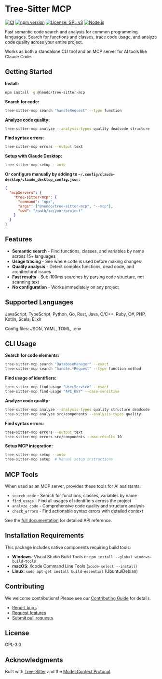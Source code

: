 # Tree-Sitter MCP

[![CI](https://github.com/nendotools/tree-sitter-mcp/actions/workflows/ci.yml/badge.svg)](https://github.com/nendotools/tree-sitter-mcp/actions/workflows/ci.yml)
[![npm version](https://badge.fury.io/js/%40nendo%2Ftree-sitter-mcp.svg)](https://www.npmjs.com/package/@nendo/tree-sitter-mcp)
[![License: GPL v3](https://img.shields.io/badge/License-GPLv3-blue.svg)](https://www.gnu.org/licenses/gpl-3.0)
[![Node.js](https://img.shields.io/badge/node-%3E%3D18.0.0-brightgreen)](https://nodejs.org/)

Fast semantic code search and analysis for common programming languages. Search for functions and classes, trace code usage, and analyze code quality across your entire project.

Works as both a standalone CLI tool and an MCP server for AI tools like Claude Code.

## Getting Started

**Install:**

```bash
npm install -g @nendo/tree-sitter-mcp
```

**Search for code:**

```bash
tree-sitter-mcp search "handleRequest" --type function
```

**Analyze code quality:**

```bash
tree-sitter-mcp analyze --analysis-types quality deadcode structure
```

**Find syntax errors:**

```bash
tree-sitter-mcp errors --output text
```

**Setup with Claude Desktop:**

```bash
tree-sitter-mcp setup --auto
```

**Or configure manually by adding to `~/.config/claude-desktop/claude_desktop_config.json`:**

```json
{
  "mcpServers": {
    "tree-sitter-mcp": {
      "command": "npx",
      "args": ["@nendo/tree-sitter-mcp", "--mcp"],
      "cwd": "/path/to/your/project"
    }
  }
}
```

## Features

- **Semantic search** - Find functions, classes, and variables by name across 15+ languages
- **Usage tracing** - See where code is used before making changes
- **Quality analysis** - Detect complex functions, dead code, and architectural issues
- **Fast results** - Sub-100ms searches by parsing code structure, not scanning text
- **No configuration** - Works immediately on any project

## Supported Languages

JavaScript, TypeScript, Python, Go, Rust, Java, C/C++, Ruby, C#, PHP, Kotlin, Scala, Elixir

Config files: JSON, YAML, TOML, .env

## CLI Usage

**Search for code elements:**

```bash
tree-sitter-mcp search "DatabaseManager" --exact
tree-sitter-mcp search "handle.*Request" --type function method
```

**Find usage of identifiers:**

```bash
tree-sitter-mcp find-usage "UserService" --exact
tree-sitter-mcp find-usage "API_KEY" --case-sensitive
```

**Analyze code quality:**

```bash
tree-sitter-mcp analyze --analysis-types quality structure deadcode
tree-sitter-mcp analyze src/components --analysis-types quality
```

**Find syntax errors:**

```bash
tree-sitter-mcp errors --output text
tree-sitter-mcp errors src/components --max-results 10
```

**Setup MCP integration:**

```bash
tree-sitter-mcp setup --auto
tree-sitter-mcp setup  # Manual setup instructions
```

## MCP Tools

When used as an MCP server, provides these tools for AI assistants:

- `search_code` - Search for functions, classes, variables by name
- `find_usage` - Find all usages of identifiers across the project  
- `analyze_code` - Comprehensive code quality and structure analysis
- `check_errors` - Find actionable syntax errors with detailed context

See the [full documentation](docs/) for detailed API reference.

## Installation Requirements

This package includes native components requiring build tools:

- **Windows**: Visual Studio Build Tools or `npm install --global windows-build-tools`
- **macOS**: Xcode Command Line Tools (`xcode-select --install`)
- **Linux**: `sudo apt-get install build-essential` (Ubuntu/Debian)

## Contributing

We welcome contributions! Please see our [Contributing Guide](CONTRIBUTING.md) for details.

- [Report bugs](https://github.com/nendotools/tree-sitter-mcp/issues)
- [Request features](https://github.com/nendotools/tree-sitter-mcp/issues)
- [Submit pull requests](https://github.com/nendotools/tree-sitter-mcp/pulls)

## License

GPL-3.0

## Acknowledgments

Built with [Tree-Sitter](https://tree-sitter.github.io/tree-sitter/) and the [Model Context Protocol](https://modelcontextprotocol.io).

